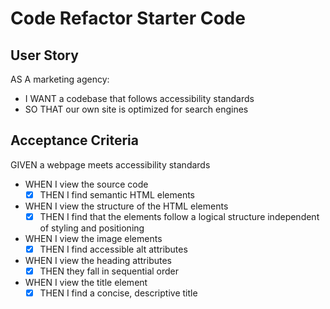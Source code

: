 # Code Refactor Starter Code

## User Story

AS A marketing agency:

- I WANT a codebase that follows accessibility standards
- SO THAT our own site is optimized for search engines

## Acceptance Criteria

GIVEN a webpage meets accessibility standards

- WHEN I view the source code
	- [x] THEN I find semantic HTML elements

- WHEN I view the structure of the HTML elements
	- [x] THEN I find that the elements follow a logical structure independent of styling and positioning

- WHEN I view the image elements
    - [x] THEN I find accessible alt attributes

- WHEN I view the heading attributes
	- [x] THEN they fall in sequential order

- WHEN I view the title element
	- [x] THEN I find a concise, descriptive title
